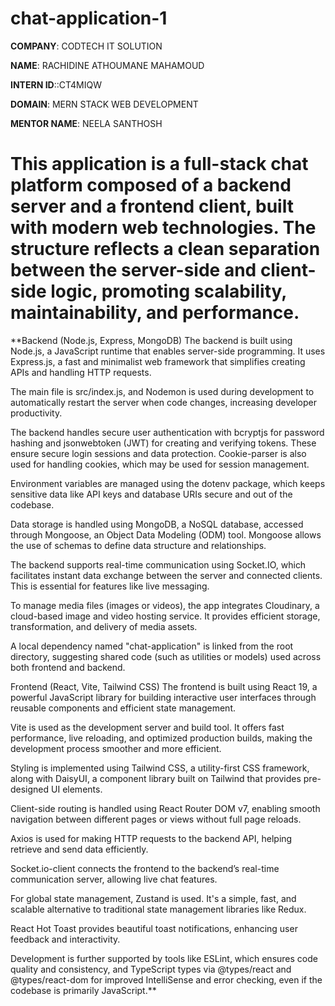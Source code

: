 # chat-application-1

**COMPANY**: CODTECH IT SOLUTION

**NAME**: RACHIDINE ATHOUMANE MAHAMOUD

**INTERN ID**::CT4MIQW

**DOMAIN**: MERN STACK WEB DEVELOPMENT

**MENTOR NAME**: NEELA SANTHOSH

# This application is a full-stack chat platform composed of a backend server and a frontend client, built with modern web technologies. The structure reflects a clean separation between the server-side and client-side logic, promoting scalability, maintainability, and performance.

**Backend (Node.js, Express, MongoDB)
The backend is built using Node.js, a JavaScript runtime that enables server-side programming. It uses Express.js, a fast and minimalist web framework that simplifies creating APIs and handling HTTP requests.

The main file is src/index.js, and Nodemon is used during development to automatically restart the server when code changes, increasing developer productivity.

The backend handles secure user authentication with bcryptjs for password hashing and jsonwebtoken (JWT) for creating and verifying tokens. These ensure secure login sessions and data protection. Cookie-parser is also used for handling cookies, which may be used for session management.

Environment variables are managed using the dotenv package, which keeps sensitive data like API keys and database URIs secure and out of the codebase.

Data storage is handled using MongoDB, a NoSQL database, accessed through Mongoose, an Object Data Modeling (ODM) tool. Mongoose allows the use of schemas to define data structure and relationships.

The backend supports real-time communication using Socket.IO, which facilitates instant data exchange between the server and connected clients. This is essential for features like live messaging.

To manage media files (images or videos), the app integrates Cloudinary, a cloud-based image and video hosting service. It provides efficient storage, transformation, and delivery of media assets.

A local dependency named "chat-application" is linked from the root directory, suggesting shared code (such as utilities or models) used across both frontend and backend.

Frontend (React, Vite, Tailwind CSS)
The frontend is built using React 19, a powerful JavaScript library for building interactive user interfaces through reusable components and efficient state management.

Vite is used as the development server and build tool. It offers fast performance, live reloading, and optimized production builds, making the development process smoother and more efficient.

Styling is implemented using Tailwind CSS, a utility-first CSS framework, along with DaisyUI, a component library built on Tailwind that provides pre-designed UI elements.

Client-side routing is handled using React Router DOM v7, enabling smooth navigation between different pages or views without full page reloads.

Axios is used for making HTTP requests to the backend API, helping retrieve and send data efficiently.

Socket.io-client connects the frontend to the backend’s real-time communication server, allowing live chat features.

For global state management, Zustand is used. It's a simple, fast, and scalable alternative to traditional state management libraries like Redux.

React Hot Toast provides beautiful toast notifications, enhancing user feedback and interactivity.

Development is further supported by tools like ESLint, which ensures code quality and consistency, and TypeScript types via @types/react and @types/react-dom for improved IntelliSense and error checking, even if the codebase is primarily JavaScript.**


